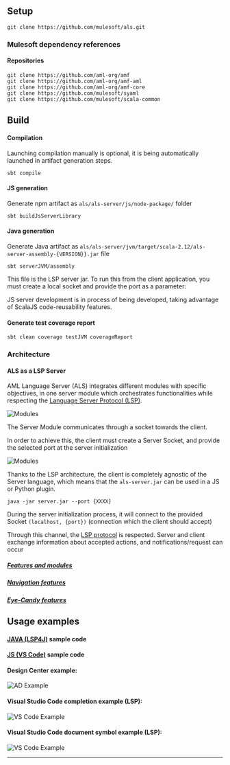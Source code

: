 ## Setup

```
git clone https://github.com/mulesoft/als.git
```

### Mulesoft dependency references

#### Repositories
```
git clone https://github.com/aml-org/amf
git clone https://github.com/aml-org/amf-aml
git clone https://github.com/aml-org/amf-core
git clone https://github.com/mulesoft/syaml
git clone https://github.com/mulesoft/scala-common
```

## Build

#### Compilation

Launching compilation manually is optional, it is being automatically launched in artifact generation steps.
```
sbt compile
```

#### JS generation

Generate npm artifact as `als/als-server/js/node-package/` folder

```
sbt buildJsServerLibrary
```

#### Java generation

Generate Java artifact as `als/als-server/jvm/target/scala-2.12/als-server-assembly-{VERSION}}.jar` file

```
sbt serverJVM/assembly
```
This file is the LSP server jar.
To run this from the client application, you must create a local socket and provide the port as a parameter:

JS server development is in process of being developed, taking advantage of ScalaJS code-reusability features.

#### Generate test coverage report
```
sbt clean coverage testJVM coverageReport
```

### Architecture
#### ALS as a LSP Server
AML Language Server (ALS) integrates different modules with specific objectives, in one server module which orchestrates functionalities while respecting the [Language Server Protocol (LSP)](https://microsoft.github.io/language-server-protocol/overview).

![Modules](../images/LSP-diagram.png)

The Server Module communicates through a socket towards the client.

In order to achieve this, the client must create a Server Socket, and provide the selected port at the server initialization

![Modules](../images/LSP-complete-diagram.png)

Thanks to the LSP architecture, the client is completely agnostic of the Server language, which means that the `als-server.jar` can be used in a JS or Python plugin.

```
java -jar server.jar --port {XXXX}
```
During the server initialization process, it will connect to the provided Socket `(localhost, {port})` (connection which the client should accept)

Through this channel, the [LSP protocol](https://microsoft.github.io/language-server-protocol/specification) is respected. Server and client exchange information about accepted actions, and notifications/request can occur

##### [Features and modules](./features/features.md)
##### [Navigation features](./features/navigation.md)
##### [Eye-Candy features](./features/eyecandy.md)

## Usage examples

#### [JAVA (LSP4J)](./java-client-example/client.md) sample code

#### [JS (VS Code)](./js-client-example/client.md) sample code

#### Design Center example:
![AD Example](../images/usage-example-ad.gif)

#### Visual Studio Code completion example (LSP):
![VS Code Example](../images/usage-example-vscode.gif)

#### Visual Studio Code document symbol example (LSP):
![VS Code Example](../images/document-symbol-vscode.gif)
****
